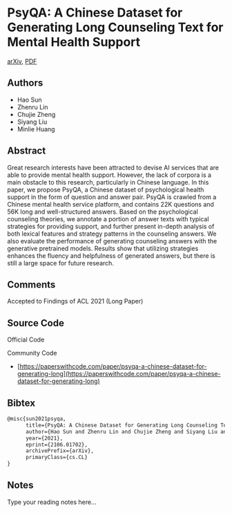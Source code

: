 
# PsyQA: A Chinese Dataset for Generating Long Counseling Text for Mental Health Support

[arXiv](https://arxiv.org/abs/2106.01702), [PDF](https://arxiv.org/pdf/2106.01702.pdf)

## Authors

- Hao Sun
- Zhenru Lin
- Chujie Zheng
- Siyang Liu
- Minlie Huang

## Abstract

Great research interests have been attracted to devise AI services that are able to provide mental health support. However, the lack of corpora is a main obstacle to this research, particularly in Chinese language. In this paper, we propose PsyQA, a Chinese dataset of psychological health support in the form of question and answer pair. PsyQA is crawled from a Chinese mental health service platform, and contains 22K questions and 56K long and well-structured answers. Based on the psychological counseling theories, we annotate a portion of answer texts with typical strategies for providing support, and further present in-depth analysis of both lexical features and strategy patterns in the counseling answers. We also evaluate the performance of generating counseling answers with the generative pretrained models. Results show that utilizing strategies enhances the fluency and helpfulness of generated answers, but there is still a large space for future research.

## Comments

Accepted to Findings of ACL 2021 (Long Paper)

## Source Code

Official Code



Community Code

- [https://paperswithcode.com/paper/psyqa-a-chinese-dataset-for-generating-long](https://paperswithcode.com/paper/psyqa-a-chinese-dataset-for-generating-long)

## Bibtex

```tex
@misc{sun2021psyqa,
      title={PsyQA: A Chinese Dataset for Generating Long Counseling Text for Mental Health Support}, 
      author={Hao Sun and Zhenru Lin and Chujie Zheng and Siyang Liu and Minlie Huang},
      year={2021},
      eprint={2106.01702},
      archivePrefix={arXiv},
      primaryClass={cs.CL}
}
```

## Notes

Type your reading notes here...

